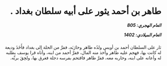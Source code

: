 <h1 dir="rtl">طاهر بن أحمد يثور على أبيه سلطان بغداد .</h1>

<h5 dir="rtl">العام الهجري:  805

العام الميلادي: 1402

</h5>

<p dir="rtl">ثار على السلطان أحمد بن أويس ولدُه طاهر وحارَبَه، ففرَّ من الحلة إلى بغداد فأَخَذَ وديعة له كانت بها، فهجم عليه طاهر وأخذ منه المال، ففرَّ أحمد من ابنه، وأتاه قرا يوسف بطلبه له وأعانه على ابنه، وحاربه معه، ففرَّ طاهر فاقتحم بفرسه دجلة فغرق بها، ولحِقَ بربِّه.</p></br>
